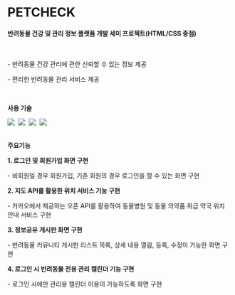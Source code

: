 # PETCHECK
<h4>반려동물 건강 및 관리 정보 플랫폼 개발 세미 프로젝트(HTML/CSS 중점)</h4>

<br>

<p>- 반려동물 건강 관리에 관한 신뢰할 수 있는 정보 제공</p>
<p>- 편리한 반려동물 관리 서비스 제공</p>

<br>

<b>사용 기술</b>
<div align="left">
  <img src="https://img.shields.io/badge/VSCode-2C2C32.svg?style=for-the-badge&logo=visual-studio-code&logoColor=22ABF3" />&nbsp
  <img src="https://img.shields.io/badge/javascript-F7DF1E.svg?style=for-the-badge&logo=javascript&logoColor=20232a" />&nbsp
  <img src="https://img.shields.io/badge/html5-E34F26.svg?style=for-the-badge&logo=html5&logoColor=white" />&nbsp
  <img src="https://img.shields.io/badge/css3-1572B6.svg?style=for-the-badge&logo=css3&logoColor=white" />&nbsp
</div>

<br>

<b>주요기능</b>
<div>
  <b>1. 로그인 및 회원가입 화면 구현</b>
  <p>- 비회원일 경우 회원가입, 기존 회원의 경우 로그인을 할 수 있는 화면 구현</p>
  
  <b>2. 지도 API를 활용한 위치 서비스 기능 구현 </b>
  <p>- 카카오에서 제공하는 오픈 API를 활용하여 동물병원 및 동물 의약품 취급 약국 위치 안내 서비스 구현</p>
  
  <b>3. 정보공유 게시판 화면 구현</b>
  <p>- 반려동물 커뮤니티 게시판 리스트 목록, 상세 내용 열람, 등록, 수정이 가능한 화면 구현</p>
  
  <b>4. 로그인 시 반려동물 전용 관리 캘린더 기능 구현</b>
  <p>- 로그인 시에만 관리용 캘린더 이용이 가능하도록 화면 구현</p>
</div>
